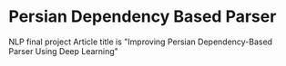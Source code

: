 # Persian Dependency Based Parser
NLP final project 
Article title is "Improving Persian Dependency-Based Parser Using Deep Learning"
